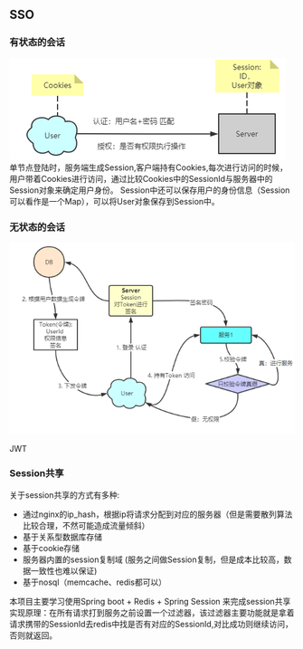 
## SSO 

### 有状态的会话

![有状态的会话](./img/有状态的会话.PNG)
单节点登陆时，服务端生成Session,客户端持有Cookies,每次进行访问的时候，
用户带着Cookies进行访问，通过比较Cookies中的SessionId与服务器中的Session对象来确定用户身份。
Session中还可以保存用户的身份信息（Session可以看作是一个Map），可以将User对象保存到Session中。


### 无状态的会话 
![无状态会话](./img/无状态会话.PNG)

JWT

### Session共享
关于session共享的方式有多种:
- 通过nginx的ip_hash，根据ip将请求分配到对应的服务器（但是需要散列算法比较合理，不然可能造成流量倾斜）
- 基于关系型数据库存储
- 基于cookie存储
- 服务器内置的session复制域 (服务之间做Session复制，但是成本比较高，数据一致性也难以保证)
- 基于nosql（memcache、redis都可以）

本项目主要学习使用Spring boot + Redis + Spring Session 来完成session共享
实现原理：在所有请求打到服务之前设置一个过滤器，该过滤器主要功能就是拿着请求携带的SessionId去redis中找是否有对应的SessionId,对比成功则继续访问，否则就返回。

